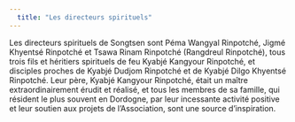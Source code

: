```yaml
---
  title: "Les directeurs spirituels"
---
```


Les directeurs spirituels de Songtsen sont Péma Wangyal Rinpotché, Jigmé Khyentsé Rinpotché et Tsawa Rinam Rinpotché (Rangdreul Rinpotché), tous trois fils et héritiers spirituels de feu Kyabjé Kangyour Rinpotché, et disciples proches de Kyabjé Dudjom Rinpotché et de Kyabjé Dilgo Khyentsé Rinpotché. Leur père, Kyabjé Kangyour Rinpotché, était un maître extraordinairement érudit et réalisé, et tous les membres de sa famille, qui résident le plus souvent en Dordogne, par leur incessante activité positive et leur soutien aux projets de l’Association, sont une source d’inspiration. 
